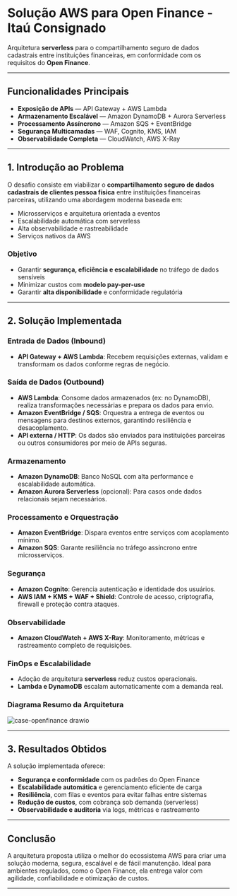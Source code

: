 #  Solução AWS para Open Finance - Itaú Consignado

Arquitetura **serverless** para o compartilhamento seguro de dados cadastrais entre instituições financeiras, em conformidade com os requisitos do **Open Finance**.

---

##  Funcionalidades Principais

-  **Exposição de APIs** — API Gateway + AWS Lambda  
-  **Armazenamento Escalável** — Amazon DynamoDB + Aurora Serverless  
-  **Processamento Assíncrono** — Amazon SQS + EventBridge  
-  **Segurança Multicamadas** — WAF, Cognito, KMS, IAM  
-  **Observabilidade Completa** — CloudWatch, AWS X-Ray  

---

##  1. Introdução ao Problema

O desafio consiste em viabilizar o **compartilhamento seguro de dados cadastrais de clientes pessoa física** entre instituições financeiras parceiras, utilizando uma abordagem moderna baseada em:

- Microsserviços e arquitetura orientada a eventos  
- Escalabilidade automática com serverless  
- Alta observabilidade e rastreabilidade  
- Serviços nativos da AWS

###  Objetivo

- Garantir **segurança, eficiência e escalabilidade** no tráfego de dados sensíveis  
- Minimizar custos com **modelo pay-per-use**  
- Garantir **alta disponibilidade** e conformidade regulatória

---

##  2. Solução Implementada

###  Entrada de Dados (Inbound)

- **API Gateway + AWS Lambda**: Recebem requisições externas, validam e transformam os dados conforme regras de negócio.

###  Saída de Dados (Outbound)

- **AWS Lambda**: Consome dados armazenados (ex: no DynamoDB), realiza transformações necessárias e prepara os dados para envio.  
- **Amazon EventBridge / SQS**: Orquestra a entrega de eventos ou mensagens para destinos externos, garantindo resiliência e desacoplamento.  
- **API externa / HTTP**: Os dados são enviados para instituições parceiras ou outros consumidores por meio de APIs seguras.

###  Armazenamento

- **Amazon DynamoDB**: Banco NoSQL com alta performance e escalabilidade automática.  
- **Amazon Aurora Serverless** (opcional): Para casos onde dados relacionais sejam necessários.

###  Processamento e Orquestração

- **Amazon EventBridge**: Dispara eventos entre serviços com acoplamento mínimo.  
- **Amazon SQS**: Garante resiliência no tráfego assíncrono entre microsserviços.

###  Segurança

- **Amazon Cognito**: Gerencia autenticação e identidade dos usuários.  
- **AWS IAM + KMS + WAF + Shield**: Controle de acesso, criptografia, firewall e proteção contra ataques.

###  Observabilidade

- **Amazon CloudWatch + AWS X-Ray**: Monitoramento, métricas e rastreamento completo de requisições.

###  FinOps e Escalabilidade

- Adoção de arquitetura **serverless** reduz custos operacionais.  
- **Lambda e DynamoDB** escalam automaticamente com a demanda real.

###  Diagrama Resumo da Arquitetura

![case-openfinance drawio](https://github.com/user-attachments/assets/a276844b-2b5e-4e98-84b9-7936bb51270d)

---

##  3. Resultados Obtidos

A solução implementada oferece:

-  **Segurança e conformidade** com os padrões do Open Finance  
-  **Escalabilidade automática** e gerenciamento eficiente de carga  
-  **Resiliência**, com filas e eventos para evitar falhas entre sistemas  
-  **Redução de custos**, com cobrança sob demanda (serverless)  
-  **Observabilidade e auditoria** via logs, métricas e rastreamento

---

##  Conclusão

A arquitetura proposta utiliza o melhor do ecossistema AWS para criar uma solução moderna, segura, escalável e de fácil manutenção. Ideal para ambientes regulados, como o Open Finance, ela entrega valor com agilidade, confiabilidade e otimização de custos.

---
